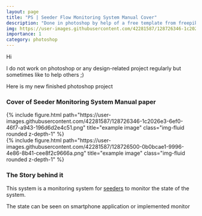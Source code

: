 ```yaml
---
layout: page
title: "PS | Seeder Flow Monitoring System Manual Cover"
description: "Done in photoshop by help of a free template from freepik"
img: https://user-images.githubusercontent.com/42281587/128726346-1c2026e3-6ef0-46f7-a943-196d6d2e4c51.png
importance: 1
category: photoshop
---
```

Hi

I do not work on photoshop or any design-related project regularly but sometimes like to help others ;)

Here is my new finished photoshop project

### Cover of Seeder Monitoring System Manual paper

<div class="row justify-content-sm-center">
    <div class="col-sm-8 mt-3 mt-md-0">
        {% include figure.html path="https://user-images.githubusercontent.com/42281587/128726346-1c2026e3-6ef0-46f7-a943-196d6d2e4c51.png" title="example image" class="img-fluid rounded z-depth-1" %}
    </div>
    <div class="col-sm-4 mt-3 mt-md-0">
        {% include figure.html path="https://user-images.githubusercontent.com/42281587/128726500-0b0bcae1-9996-4e86-8b41-cee8f2c9666a.png" title="example image" class="img-fluid rounded z-depth-1" %}
    </div>
</div>

### The Story behind it

This system is a monitoring system for [seeders](https://s3.amazonaws.com/fallingrain/uploads/8fa208c545ed4ed3acd40a5bbf583316/original/JA1.jpg?1477013465) to monitor the state of the system.

The state can be seen on smartphone application or implemented monitor


